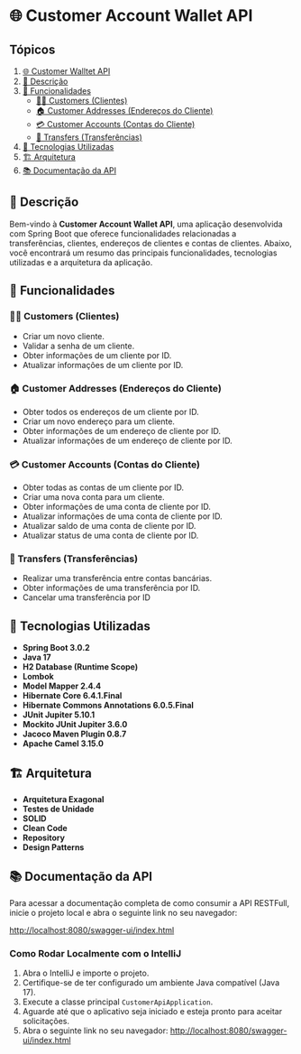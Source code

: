 # 🌐 Customer Account Wallet API

## Tópicos

1. [🌐 Customer Walltet API](#-customer-account-walltet-api)
1. [📖 Descrição](#-descrição)
2. [🚀 Funcionalidades](#-funcionalidades)
   - [🧑‍💼 Customers (Clientes)](#-customers-clientes)
   - [🏠 Customer Addresses (Endereços do Cliente)](#-customer-addresses-endereços-do-cliente)
   - [💳 Customer Accounts (Contas do Cliente)](#-customer-accounts-contas-do-cliente)
   - [🔄 Transfers (Transferências)](#-transfers-transferências)
3. [🔧 Tecnologias Utilizadas](#-tecnologias-utilizadas)
4. [🏗️ Arquitetura](#️-arquitetura)
5. [📚 Documentação da API](#-documentação-da-api)

## 📖 Descrição

Bem-vindo à **Customer Account Wallet API**, uma aplicação desenvolvida com Spring Boot que oferece funcionalidades relacionadas a transferências, clientes, endereços de clientes e contas de clientes. Abaixo, você encontrará um resumo das principais funcionalidades, tecnologias utilizadas e a arquitetura da aplicação.

## 🚀 Funcionalidades

### 🧑‍💼 Customers (Clientes)
- Criar um novo cliente.
- Validar a senha de um cliente.
- Obter informações de um cliente por ID.
- Atualizar informações de um cliente por ID.

### 🏠 Customer Addresses (Endereços do Cliente)
- Obter todos os endereços de um cliente por ID.
- Criar um novo endereço para um cliente.
- Obter informações de um endereço de cliente por ID.
- Atualizar informações de um endereço de cliente por ID.

### 💳 Customer Accounts (Contas do Cliente)
- Obter todas as contas de um cliente por ID.
- Criar uma nova conta para um cliente.
- Obter informações de uma conta de cliente por ID.
- Atualizar informações de uma conta de cliente por ID.
- Atualizar saldo de uma conta de cliente por ID.
- Atualizar status de uma conta de cliente por ID.

### 🔄 Transfers (Transferências)
- Realizar uma transferência entre contas bancárias.
- Obter informações de uma transferência por ID.
- Cancelar uma transferência por ID

## 🔧 Tecnologias Utilizadas

- **Spring Boot 3.0.2**
- **Java 17**
- **H2 Database (Runtime Scope)**
- **Lombok**
- **Model Mapper 2.4.4**
- **Hibernate Core 6.4.1.Final**
- **Hibernate Commons Annotations 6.0.5.Final**
- **JUnit Jupiter 5.10.1**
- **Mockito JUnit Jupiter 3.6.0**
- **Jacoco Maven Plugin 0.8.7**
- **Apache Camel 3.15.0**

## 🏗️ Arquitetura

- **Arquitetura Exagonal**
- **Testes de Unidade**
- **SOLID**
- **Clean Code**
- **Repository**
- **Design Patterns**

## 📚 Documentação da API

Para acessar a documentação completa de como consumir a API RESTFull, inicie o projeto local e abra o seguinte link no seu navegador:

[http://localhost:8080/swagger-ui/index.html](http://localhost:8080/swagger-ui/index.html)

### Como Rodar Localmente com o IntelliJ

1. Abra o IntelliJ e importe o projeto.
2. Certifique-se de ter configurado um ambiente Java compatível (Java 17).
3. Execute a classe principal `CustomerApiApplication`.
4. Aguarde até que o aplicativo seja iniciado e esteja pronto para aceitar solicitações.
5. Abra o seguinte link no seu navegador: [http://localhost:8080/swagger-ui/index.html](http://localhost:8080/swagger-ui/index.html)
